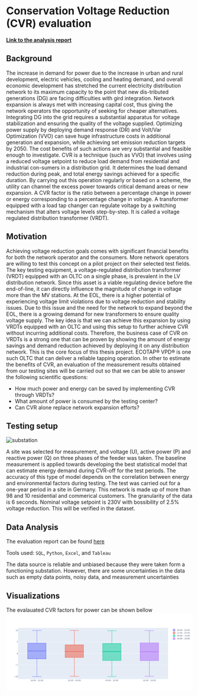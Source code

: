 # Conservation Voltage Reduction (CVR) evaluation
**[Link to the analysis report](https://github.com/AntonAIG/cvr_data_analytics/blob/main/reports/cvrf_analysis.ipynb)**

## Background
The increase in demand for power due to the increase in urban and rural development, electric vehicles, cooling and heating demand, and overall economic development has stretched the current electricity distribution network to its maximum capacity to the point that new dis-tributed generations (DG) are facing difficulties with gird integration. Network expansion is always met with increasing capital cost, thus giving the network operators the opportunity of seeking for cheaper alternatives. Integrating DG into the grid requires a substantial apparatus for voltage stabilization and ensuring the quality of the voltage supplied. Optimizing power supply by deploying demand response (DR) and Volt/Var Optimization (VVO) can save huge infrastructure costs in additional generation and expansion, while achieving set emission reduction targets by 2050. The cost benefits of such actions are very substantial and feasible enough to investigate.
CVR is a technique (such as VVO) that involves using a reduced voltage setpoint to reduce load demand from residential and industrial con-sumers in a distribution grid. It determines the load demand reduction during peak, and total energy savings achieved for a specific duration. By carrying out this operation regularly or based on a scheme, the utility can channel the excess power towards critical demand areas or new expansion. A CVR factor is the ratio between a percentage change in power or energy corresponding to a percentage change in voltage. A transformer equipped with a load tap changer can regulate voltage by a switching mechanism that alters voltage levels step-by-step. It is called a voltage regulated distribution transformer (VRDT).

## Motivation
Achieving voltage reduction goals comes with significant financial benefits for both the network operator and the consumers. More network operators are willing to test this concept on a pilot project on their selected test fields. The key testing equipment, a voltage-regulated distribution transformer (VRDT) equipped with an OLTC on a single phase, is prevalent in the LV distribution network. Since this asset is a viable regulating device before the end-of-line, it can directly influence the magnitude of change in voltage more than the MV stations. At the EOL, there is a higher potential of experiencing voltage limit violations due to voltage reduction and stability issues. Due to this issue and the need for the network to expand beyond the EOL, there is a growing demand for new transformers to ensure quality voltage supply. The key idea is that we can achieve this expansion by using VRDTs equipped with an OLTC and using this setup to further achieve CVR without incurring additional costs. Therefore, the business case of CVR on VRDTs is a strong one that can be proven by showing the amount of energy savings and demand reduction achieved by deploying it on any distribution network. This is the core focus of this thesis project. ECOTAP® VPD® is one such OLTC that can deliver a reliable tapping operation.
In other to estimate the benefits of CVR, an evaluation of the measurement results obtained from our testing sites will be carried out so that we can be able to answer the following scientific questions:
* How much power and energy can be saved by implementing CVR through VRDTs?
* What amount of power is consumed by the testing center?
* Can CVR alone replace network expansion efforts?

## Testing setup

![substation](https://2hfybu1lrdue3x9wnu1dvw7s-wpengine.netdna-ssl.com/wp-content/uploads/2020/05/Qualitrol-Transmission-Distribution-Substation-Monitoring.jpg)

A site was selected for measurement, and voltage (U), active power (P) and reactive power (Q) on three phases of the feeder was taken.
The baseline measurement is applied towards developing the best statistical model that can estimate energy demand during CVR-off for the test periods. The accuracy of this type of model depends on the correlation between energy and environmental factors during testing. The test was carried out for a one-year period in a site in Germany. This network is made up of more than 98 and 10 residential and commerical customers.
The granularity of the data is 6 seconds.
Nominal voltage setpoint is 230V with bossibility of 2.5% voltage reduction. This will be verified in the dataset.

## Data Analysis
The evaluation report can be found [here](https://github.com/AntonAIG/cvr_data_analytics/blob/main/reports/analysis_report.md)

Tools used: `SQL`, `Python`, `Excel`, and `Tableau`

The data source is reliable and unbiased because they were taken form a functioning substation.
However, there are some uncertainties in the data such as empty data points, noisy data, and measurement uncertainties

## Visualizations
The evalauated CVR factors for power can be shown bellow
![image](https://github.com/AntonAIG/cvr_data_analytics/blob/main/reports/newplot.png)
